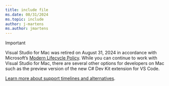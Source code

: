 ```yaml
---
title: include file
ms.date: 08/31/2024
ms.topic: include
author: j-martens
ms.author: jmartens
---
```

> [!IMPORTANT]
> Visual Studio for Mac was retired on August 31, 2024 in accordance with Microsoft’s [Modern Lifecycle Policy](/lifecycle/policies/modern). While you can continue to work with Visual Studio for Mac, there are several other options for developers on Mac such as the preview version of the new C# Dev Kit extension for VS Code.
>  
> [Learn more about support timelines and alternatives](/visualstudio/mac/what-happened-to-vs-for-mac).
